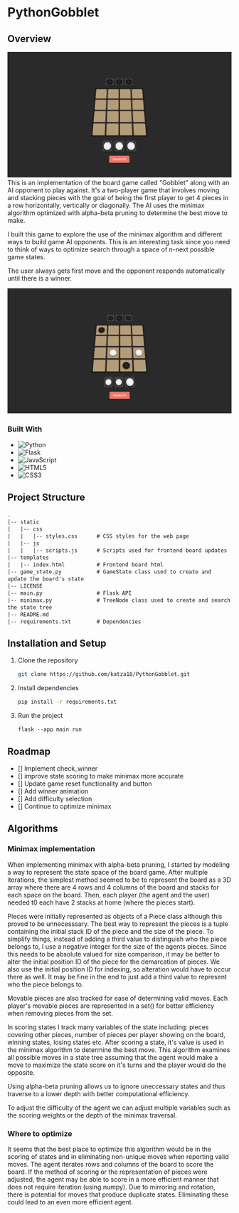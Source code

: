 # PythonGobblet

## Overview
![Empty Board Image](images/EmptyBoard.png)
This is an implementation of the board game called "Gobblet" along with an AI opponent to play against. It's a two-player game that involves moving and stacking pieces with the goal of being the first player to get 4 pieces in a row horizontally, vertically or diagonally. The AI uses the minimax algorithm optimized with alpha-beta pruning to determine the best move to make.

I built this game to explore the use of the minimax algorithm and different ways to build game AI opponents. This is an interesting task since you need to think of ways to optimize search through a space of n-next possible game states.

The user always gets first move and the opponent responds automatically until there is a winner.

![Board with Pieces](images/BoardWithPieces.png)

### Built With
* ![Python](https://img.shields.io/badge/python-3670A0?style=for-the-badge&logo=python&logoColor=ffdd54)
* ![Flask](https://img.shields.io/badge/flask-%23000.svg?style=for-the-badge&logo=flask&logoColor=white)
* ![JavaScript](https://img.shields.io/badge/javascript-%23323330.svg?style=for-the-badge&logo=javascript&logoColor=%23F7DF1E)
* ![HTML5](https://img.shields.io/badge/html5-%23E34F26.svg?style=for-the-badge&logo=html5&logoColor=white)
* ![CSS3](https://img.shields.io/badge/css3-%231572B6.svg?style=for-the-badge&logo=css3&logoColor=white)


## Project Structure
    .
    |-- static
    |   |-- css
    |   |   |-- styles.css      # CSS styles for the web page
    |   |-- js
    |   |   |-- scripts.js      # Scripts used for frontend board updates
    |-- templates
    |   |-- index.html          # Frontend board html
    |-- game_state.py           # GameState class used to create and update the board's state
    |-- LICENSE
    |-- main.py                 # Flask API
    |-- minimax.py              # TreeNode class used to create and search the state tree
    |-- README.md
    |-- requirements.txt        # Dependencies

## Installation and Setup
1. Clone the repository
    ```sh
    git clone https://github.com/katza18/PythonGobblet.git
    ```
2. Install dependencies
    ```sh
    pip install -r requirements.txt
    ```
3. Run the project
    ```
    flask --app main run
    ```

## Roadmap
- [] Implement check_winner
- [] improve state scoring to make minimax more accurate
- [] Update game reset functionality and button
- [] Add winner animation
- [] Add difficulty selection
- [] Continue to optimize minimax


## Algorithms
### Minimax implementation
When implementing minimax with alpha-beta pruning, I started by modeling a way to represent the state space of the board game. After multiple iterations, the simplest method seemed to be to represent the board as a 3D array where there are 4 rows and 4 columns of the board and stacks for each space on the board. Then, each player (the agent and the user) needed t0 each have 2 stacks at home (where the pieces start).

Pieces were initially represented as objects of a Piece class although this proved to be unnecesssary. The best way to represent the pieces is a tuple containing the initial stack ID of the piece and the size of the piece. To simplify things, instead of adding a third value to distinguish who the piece belongs to, I use a negative integer for the size of the agents pieces. Since this needs to be absolute valued for size comparison, it may be better to alter the initial position ID of the piece for the demarcation of pieces. We also use the initial position ID for indexing, so alteration would have to occur there as well. It may be fine in the end to just add a third value to represent who the piece belongs to.

Movable pieces are also tracked for ease of determining valid moves. Each player's movable pieces are represented in a set() for better efficiency when removing pieces from the set.

In scoring states I track many variables of the state including: pieces covering other pieces, number of pieces per player showing on the board, winning states, losing states etc. After scoring a state, it's value is used in the minimax algorithm to determine the best move. This algorithm examines all possible moves in a state tree assuming that the agent would make a move to maximize the state score on it's turns and the player would do the opposite.

Using alpha-beta pruning allows us to ignore uneccessary states and thus traverse to a lower depth with better computational efficiency.

To adjust the difficulty of the agent we can adjust multiple variables such as the scoring weights or the depth of the minimax traversal.

### Where to optimize
It seems that the best place to optimize this algorithm would be in the scoring of states and in eliminating non-unique moves when reporting valid moves. The agent iterates rows and columns of the board to score the board. If the method of scoring or the representation of pieces were adjusted, the agent may be able to score in a more efficient manner that does not require iteration (using numpy). Due to mirroring and rotation, there is potential for moves that produce duplicate states. Eliminating these could lead to an even more efficient agent.
